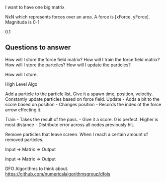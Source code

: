I want to have one big matrix

NxN which represents forces over an area.
A force is [xForce, yForce].
Magnitude is 0-1

0.1 

Questions to answer
-------------------
How will I store the force field matrix?
How will I train the force field matrix?
How will I store the partciles?
How will I update the particles?


How will I store. 


High Level Algo

Add a particle to the particle list, Give it a spawn time, position, velocity. 
Constantly update particles based on force field.
Update 
    - Adds a bit to the score based on position
    - Changes position 
    - Records the index of the force arrow effecting it.

Train
    - Takes the result of the pass.
    - Give it a score. 0 is perfect. Higher is most distance
    - Distribute error across all nodes previously hit.  

Remove particles that leave screen.
When I reach a certain amount of removed particles. 

Input => Matrix => Output

Input => Matrix => Output

DFO Algorithms to think about.
https://github.com/numericalalgorithmsgroup/dfols


